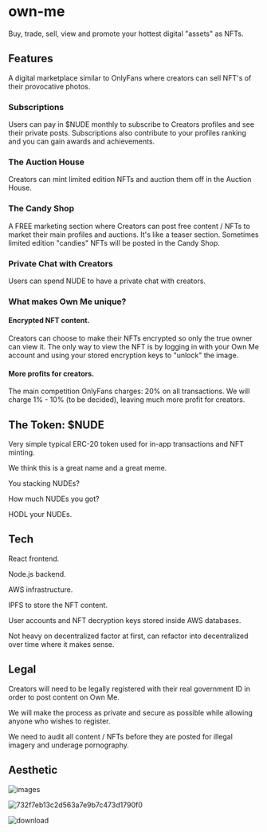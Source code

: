 # own-me
Buy, trade, sell, view and promote your hottest digital "assets" as NFTs.

## Features

A digital marketplace similar to OnlyFans where creators can sell NFT's of their provocative photos.

### Subscriptions

Users can pay in $NUDE monthly to subscribe to Creators profiles and see their private posts.
Subscriptions also contribute to your profiles ranking and you can gain awards and achievements.

### The Auction House 

Creators can mint limited edition NFTs and auction them off in the Auction House.

### The Candy Shop

A FREE marketing section where Creators can post free content / NFTs to market their main profiles and auctions.
It's like a teaser section. Sometimes limited edition "candies" NFTs will be posted in the Candy Shop.


### Private Chat with Creators

Users can spend NUDE to have a private chat with creators.

### What makes Own Me unique?

#### Encrypted NFT content.
Creators can choose to make their NFTs encrypted so only the true owner can view it. 
The only way to view the NFT is by logging in with your Own Me account and using your stored encryption keys to "unlock" the image.

#### More profits for creators.
The main competition OnlyFans charges: 20% on all transactions. 
We will charge 1% - 10% (to be decided), leaving much more profit for creators.

## The Token: $NUDE
Very simple typical ERC-20 token used for in-app transactions and NFT minting.

We think this is a great name and a great meme.

You stacking NUDEs? 

How much NUDEs you got?

HODL your NUDEs.

## Tech

React frontend.

Node.js backend.

AWS infrastructure.

IPFS to store the NFT content.

User accounts and NFT decryption keys stored inside AWS databases.

Not heavy on decentralized factor at first, can refactor into decentralized over time where it makes sense.

## Legal

Creators will need to be legally registered with their real government ID in order to post content on Own Me.

We will make the process as private and secure as possible while allowing anyone who wishes to register.

We need to audit all content / NFTs before they are posted for illegal imagery and underage pornography.

## Aesthetic

![images](https://user-images.githubusercontent.com/27584221/117768439-3c2bd780-b1e7-11eb-8aed-e2b37dc1d2a6.jpeg)

![732f7eb13c2d563a7e9b7c473d1790f0](https://user-images.githubusercontent.com/27584221/117768444-3df59b00-b1e7-11eb-960d-f0a927f98076.jpg)

![download](https://user-images.githubusercontent.com/27584221/117768450-4057f500-b1e7-11eb-9580-c9ba7d124483.jpeg)






